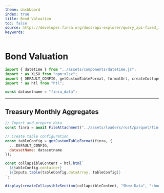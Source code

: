 ```yaml
---
theme: dashboard
index: true
title: Bond Valuation
toc: false
source: https://developer.finra.org/docs/api-explorer/query_api-fixed_income-agency_debt_market_breadth
keywords: 
---
```


# Bond Valuation

```js
import { datetime } from "../assets/components/datetime.js";
import * as XLSX from "npm:xlsx";
import { DEFAULT_CONFIG, getCustomTableFormat, formatUrl, createCollapsibleSection } from "../assets/components/tableFormatting.js";
import * as htl from "htl";

const datasetname = "finra_data";
```

<div class="datetime-container">
  <div id="datetime"></div>
</div>

---

## Treasury Monthly Aggregates

```js
// Import and prepare data
const finra = await FileAttachment("../assets/loaders/rust/parquet/finra_api.parquet").parquet();

// Create table configuration
const tableConfig = getCustomTableFormat(finra, {
  ...DEFAULT_CONFIG,
  datasetName: datasetname
});

const collapsibleContent = htl.html`
  ${tableConfig.container}
  ${Inputs.table(tableConfig.dataArray, tableConfig)}
`;

display(createCollapsibleSection(collapsibleContent, "Show Data", "show"));
```
